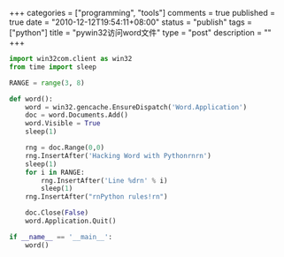 +++
categories = ["programming", "tools"]
comments = true
published = true
date = "2010-12-12T19:54:11+08:00"
status = "publish"
tags = ["python"]
title = "pywin32访问word文件"
type = "post"
description = ""
+++


```python
import win32com.client as win32
from time import sleep

RANGE = range(3, 8)

def word():
    word = win32.gencache.EnsureDispatch('Word.Application')
    doc = word.Documents.Add()
    word.Visible = True
    sleep(1)

    rng = doc.Range(0,0)
    rng.InsertAfter('Hacking Word with Pythonrnrn')
    sleep(1)
    for i in RANGE:
        rng.InsertAfter('Line %drn' % i)
        sleep(1)
    rng.InsertAfter("rnPython rules!rn")

    doc.Close(False)
    word.Application.Quit()

if __name__ == '__main__':
    word()
```
<!--more-->